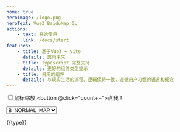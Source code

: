 ```yaml
---
home: true
heroImage: /logo.png
heroText: Vue3 BaiduMap GL
actions:
    - text: 开始使用
      link: /docs/start
features:
    - title: 基于Vue3 + vite
      details: 面向未来
    - title: Typescript 完整支持
      details: 更好的组件类型提示
    - title: 易用的组件
      details: 与现实生活的流程、逻辑保持一致，遵循用户习惯的语言和概念
---
```


<input type="checkbox" v-model="mouseScroll"/>鼠标缩放
<button @click="count++">点我！</button>

<select name="" id="" v-model="type">
  <option value="B_NORMAL_MAP">B_NORMAL_MAP</option>
  <option value="B_EARTH_MAP">B_EARTH_MAP</option>
</select>

<script setup>
import { ref } from 'vue'
const msg = 'Markdown 中的 Vue'
const mouseScroll = ref(true)
const count = ref(10)
const type = ref('B_NORMAL_MAP')
</script>

<style>
.red-div {
  color: red;
}
</style>

{{type}}
<baidu-map ak="4stE857hYPHbEmgKhLiTAa0QbCIULHpm" :mapType="type" :enableScrollWheelZoom="mouseScroll" :zoom="count"/>

